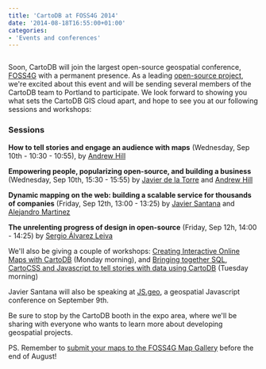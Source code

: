 ```yaml
---
title: 'CartoDB at FOSS4G 2014'
date: '2014-08-18T16:55:00+01:00'
categories:
- 'Events and conferences'
---
```



<div class="wrap"><p class="wrap-border"><a href="https://2014.foss4g.org"><img src="http://i.imgur.com/ZT0nRIb.png" alt=""></a></p></div>

Soon, CartoDB will join the largest open-source geospatial conference, [FOSS4G](https://2014.foss4g.org") with a permanent presence. As a leading [open-source project](https://github.com/CartoDB/cartodb), we're excited about this event and will be sending several members of the CartoDB team to Portland to participate. We look forward to showing you what sets the CartoDB GIS cloud apart, and hope to see you at our following sessions and workshops: 

### Sessions

**How to tell stories and engage an audience with maps** (Wednesday, Sep 10th - 10:30 - 10:55), by [Andrew Hill](https://andrew.cartodb.com/)

**Empowering people, popularizing open-source, and building a business** (Wednesday, Sep 10th, 15:30 - 15:55) by [Javier de la Torre](https://jatorre-cloud.cartodb.com/) and [Andrew Hill](https://andrew.cartodb.com/)


**Dynamic mapping on the web: building a scalable service for thousands of companies** (Friday, Sep 12th, 13:00 - 13:25) by [Javier Santana](https://javi.cartodb.com/) and [Alejandro Martinez](https://zenitram.cartodb.com/)

**The unrelenting progress of design in open-source** (Friday, Sep 12h, 14:00 - 14:25) by [Sergio Álvarez Leiva](https://saleiva.cartodb.com/)



We'll also be giving a couple of workshops: [Creating Interactive Online Maps with CartoDB](https://2014.foss4g.org/schedule/workshops/#wshop-content-577) (Monday morning), and [Bringing together SQL, CartoCSS and Javascript to tell stories with data using CartoDB](https://2014.foss4g.org/schedule/workshops/#wshop-content-597) (Tuesday morning)

Javier Santana will also be speaking at [JS.geo](http://jsgeo.com/), a geospatial Javascript conference on September 9th.

Be sure to stop by the CartoDB  booth in the expo area, where we'll be sharing with everyone who wants to learn more about developing geospatial projects.

PS. Remember to [submit your maps to the FOSS4G Map Gallery](http://blog.cartodb.com/submit-your-maps-to-the-foss4g-map-gallery/) before the end of August!

